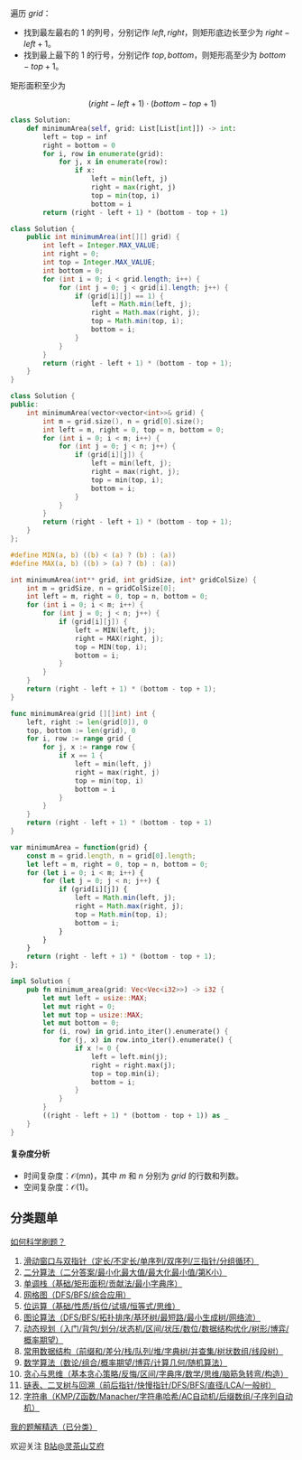 遍历 $\textit{grid}$：

- 找到最左最右的 $1$ 的列号，分别记作 $\textit{left},\textit{right}$，则矩形底边长至少为 $\textit{right}-\textit{left}+1$。
- 找到最上最下的 $1$ 的行号，分别记作 $\textit{top},\textit{bottom}$，则矩形高至少为 $\textit{bottom} - \textit{top} + 1$。

矩形面积至少为

$$
(\textit{right} - \textit{left} + 1) \cdot (\textit{bottom} - \textit{top} + 1)
$$

```py [sol-Python3]
class Solution:
    def minimumArea(self, grid: List[List[int]]) -> int:
        left = top = inf
        right = bottom = 0
        for i, row in enumerate(grid):
            for j, x in enumerate(row):
                if x:
                    left = min(left, j)
                    right = max(right, j)
                    top = min(top, i)
                    bottom = i
        return (right - left + 1) * (bottom - top + 1)
```

```java [sol-Java]
class Solution {
    public int minimumArea(int[][] grid) {
        int left = Integer.MAX_VALUE;
        int right = 0;
        int top = Integer.MAX_VALUE;
        int bottom = 0;
        for (int i = 0; i < grid.length; i++) {
            for (int j = 0; j < grid[i].length; j++) {
                if (grid[i][j] == 1) {
                    left = Math.min(left, j);
                    right = Math.max(right, j);
                    top = Math.min(top, i);
                    bottom = i;
                }
            }
        }
        return (right - left + 1) * (bottom - top + 1);
    }
}
```

```cpp [sol-C++]
class Solution {
public:
    int minimumArea(vector<vector<int>>& grid) {
        int m = grid.size(), n = grid[0].size();
        int left = m, right = 0, top = n, bottom = 0;
        for (int i = 0; i < m; i++) {
            for (int j = 0; j < n; j++) {
                if (grid[i][j]) {
                    left = min(left, j);
                    right = max(right, j);
                    top = min(top, i);
                    bottom = i;
                }
            }
        }
        return (right - left + 1) * (bottom - top + 1);
    }
};
```

```c [sol-C]
#define MIN(a, b) ((b) < (a) ? (b) : (a))
#define MAX(a, b) ((b) > (a) ? (b) : (a))

int minimumArea(int** grid, int gridSize, int* gridColSize) {
    int m = gridSize, n = gridColSize[0];
    int left = m, right = 0, top = n, bottom = 0;
    for (int i = 0; i < m; i++) {
        for (int j = 0; j < n; j++) {
            if (grid[i][j]) {
                left = MIN(left, j);
                right = MAX(right, j);
                top = MIN(top, i);
                bottom = i;
            }
        }
    }
    return (right - left + 1) * (bottom - top + 1);
}
```

```go [sol-Go]
func minimumArea(grid [][]int) int {
	left, right := len(grid[0]), 0
	top, bottom := len(grid), 0
	for i, row := range grid {
		for j, x := range row {
			if x == 1 {
				left = min(left, j)
				right = max(right, j)
				top = min(top, i)
				bottom = i
			}
		}
	}
	return (right - left + 1) * (bottom - top + 1)
}
```

```js [sol-JavaScript]
var minimumArea = function(grid) {
    const m = grid.length, n = grid[0].length;
    let left = m, right = 0, top = n, bottom = 0;
    for (let i = 0; i < m; i++) {
        for (let j = 0; j < n; j++) {
            if (grid[i][j]) {
                left = Math.min(left, j);
                right = Math.max(right, j);
                top = Math.min(top, i);
                bottom = i;
            }
        }
    }
    return (right - left + 1) * (bottom - top + 1);
};
```

```rust [sol-Rust]
impl Solution {
    pub fn minimum_area(grid: Vec<Vec<i32>>) -> i32 {
        let mut left = usize::MAX;
        let mut right = 0;
        let mut top = usize::MAX;
        let mut bottom = 0;
        for (i, row) in grid.into_iter().enumerate() {
            for (j, x) in row.into_iter().enumerate() {
                if x != 0 {
                    left = left.min(j);
                    right = right.max(j);
                    top = top.min(i);
                    bottom = i;
                }
            }
        }
        ((right - left + 1) * (bottom - top + 1)) as _
    }
}
```

#### 复杂度分析

- 时间复杂度：$\mathcal{O}(mn)$，其中 $m$ 和 $n$ 分别为 $\textit{grid}$ 的行数和列数。
- 空间复杂度：$\mathcal{O}(1)$。

## 分类题单

[如何科学刷题？](https://leetcode.cn/circle/discuss/RvFUtj/)

1. [滑动窗口与双指针（定长/不定长/单序列/双序列/三指针/分组循环）](https://leetcode.cn/circle/discuss/0viNMK/)
2. [二分算法（二分答案/最小化最大值/最大化最小值/第K小）](https://leetcode.cn/circle/discuss/SqopEo/)
3. [单调栈（基础/矩形面积/贡献法/最小字典序）](https://leetcode.cn/circle/discuss/9oZFK9/)
4. [网格图（DFS/BFS/综合应用）](https://leetcode.cn/circle/discuss/YiXPXW/)
5. [位运算（基础/性质/拆位/试填/恒等式/思维）](https://leetcode.cn/circle/discuss/dHn9Vk/)
6. [图论算法（DFS/BFS/拓扑排序/基环树/最短路/最小生成树/网络流）](https://leetcode.cn/circle/discuss/01LUak/)
7. [动态规划（入门/背包/划分/状态机/区间/状压/数位/数据结构优化/树形/博弈/概率期望）](https://leetcode.cn/circle/discuss/tXLS3i/)
8. [常用数据结构（前缀和/差分/栈/队列/堆/字典树/并查集/树状数组/线段树）](https://leetcode.cn/circle/discuss/mOr1u6/)
9. [数学算法（数论/组合/概率期望/博弈/计算几何/随机算法）](https://leetcode.cn/circle/discuss/IYT3ss/)
10. [贪心与思维（基本贪心策略/反悔/区间/字典序/数学/思维/脑筋急转弯/构造）](https://leetcode.cn/circle/discuss/g6KTKL/)
11. [链表、二叉树与回溯（前后指针/快慢指针/DFS/BFS/直径/LCA/一般树）](https://leetcode.cn/circle/discuss/K0n2gO/)
12. [字符串（KMP/Z函数/Manacher/字符串哈希/AC自动机/后缀数组/子序列自动机）](https://leetcode.cn/circle/discuss/SJFwQI/)

[我的题解精选（已分类）](https://github.com/EndlessCheng/codeforces-go/blob/master/leetcode/SOLUTIONS.md)

欢迎关注 [B站@灵茶山艾府](https://space.bilibili.com/206214)
